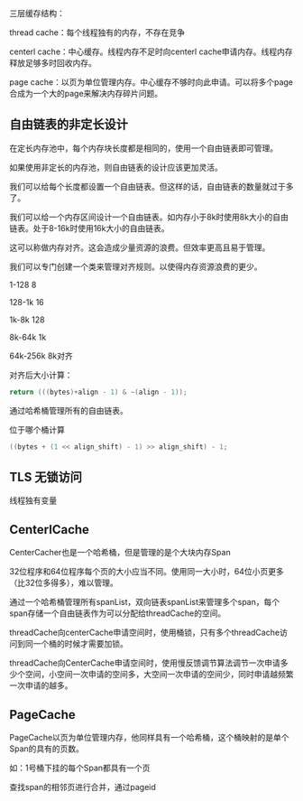
三层缓存结构：

thread cache：每个线程独有的内存，不存在竞争

centerl cache：中心缓存。线程内存不足时向centerl cache申请内存。线程内存释放足够多时回收内存。

page cache：以页为单位管理内存。中心缓存不够时向此申请。可以将多个page合成为一个大的page来解决内存碎片问题。


## 自由链表的非定长设计

在定长内存池中，每个内存块长度都是相同的，使用一个自由链表即可管理。

如果使用非定长的内存池，则自由链表的设计应该更加灵活。

我们可以给每个长度都设置一个自由链表。但这样的话，自由链表的数量就过于多了。

我们可以给一个内存区间设计一个自由链表。如内存小于8k时使用8k大小的自由链表。处于8-16k时使用16k大小的自由链表。

这可以称做内存对齐。这会造成少量资源的浪费。但效率更高且易于管理。

我们可以专门创建一个类来管理对齐规则。以使得内存资源浪费的更少。

1-128 8

128-1k 16

1k-8k 128

8k-64k 1k

64k-256k 8k对齐

对齐后大小计算：
```C++
return (((bytes)+align - 1) & ~(align - 1));
```

通过哈希桶管理所有的自由链表。

位于哪个桶计算
```C++
((bytes + (1 << align_shift) - 1) >> align_shift) - 1;
```

## TLS 无锁访问

线程独有变量

## CenterlCache
CenterCacher也是一个哈希桶，但是管理的是个大块内存Span

32位程序和64位程序每个页的大小应当不同。使用同一大小时，64位小页更多（比32位多得多），难以管理。

 通过一个哈希桶管理所有spanList，双向链表spanList来管理多个span，每个span存储一个自由链表作为可以分配给threadCache的空间。

threadCache向centerCache申请空间时，使用桶锁，只有多个threadCache访问到同一个桶的时候才需要加锁。

threadCache向CenterCache申请空间时，使用慢反馈调节算法调节一次申请多少个空间，小空间一次申请的空间多，大空间一次申请的空间少，同时申请越频繁一次申请的越多。

## PageCache

PageCache以页为单位管理内存，他同样具有一个哈希桶，这个桶映射的是单个Span的具有的页数。

如：1号桶下挂的每个Span都具有一个页

查找span的相邻页进行合并，通过pageid